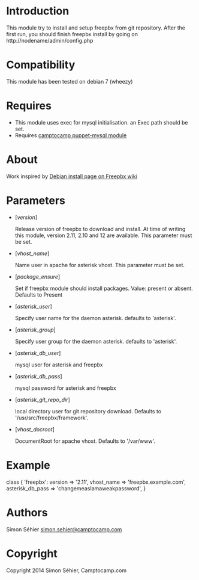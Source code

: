 Introduction
============

This module try to install and setup freepbx from git repository.
After the first run, you should finish freepbx install by going on http://nodename/admin/config.php

Compatibility
=============

This module has been tested on debian 7 (wheezy)

Requires
========

- This module uses exec for mysql initialisation. an Exec path should be set. 
- Requires [camptocamp puppet-mysql module](https://github.com/camptocamp/puppet-mysql)


About
=====

Work inspired by [Debian install page on Freepbx wiki](http://wiki.freepbx.org/display/HTGS/Installing+FreePBX+on+Debian+Wheezy)

Parameters
==========

* [*version*]

  Release version of freepbx to download and install.
  At time of writing this module, version 2.11, 2.10 and 12 are available.
  This parameter must be set.

* [*vhost_name*]

  Name user in apache for asterisk vhost.
  This parameter must be set.

* [*package_ensure*]

  Set if freepbx module should install packages.
  Value: present or absent. Defaults to Present

* [*asterisk_user*]

  Specify user name for the daemon asterisk. defaults to 'asterisk'.

* [*asterisk_group*]

  Specify user group for the daemon asterisk. defaults to 'asterisk'.

* [*asterisk_db_user*]

  mysql user for asterisk and freepbx

* [*asterisk_db_pass*]

  mysql password for asterisk and freepbx

* [*asterisk_git_repo_dir*]

  local directory user for git repository download.
  Defaults to '/usr/src/freepbx/framework'.

* [*vhost_docroot*]

  DocumentRoot for apache vhost.
  Defaults to '/var/www'.

Example
=======

 class { 'freepbx':
   version          => '2.11',
   vhost\_name       => 'freepbx.example.com',
   asterisk\_db\_pass => 'changemeasIamaweakpassword',
 }

Authors
=======

Simon Séhier <simon.sehier@camptocamp.com>

Copyright
=========

Copyright 2014 Simon Séhier, Camptocamp.com

